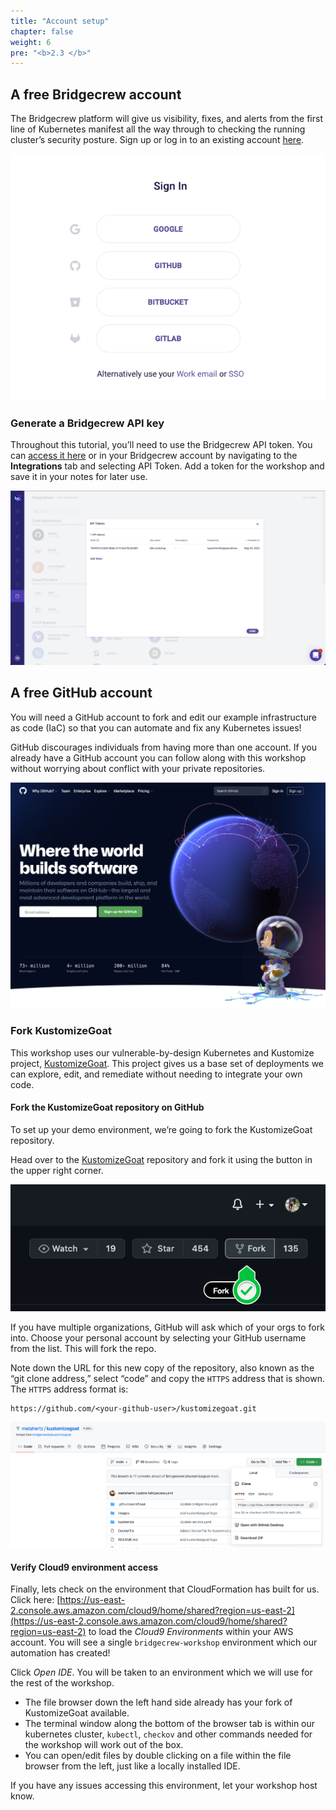 ```yaml
---
title: "Account setup"
chapter: false
weight: 6
pre: "<b>2.3 </b>"
---
```


## A free Bridgecrew account

The Bridgecrew platform will give us visibility, fixes, and alerts from the first line of Kubernetes manifest all the way through to checking the running cluster’s security posture. Sign up or log in to an existing account [here](https://bridgecrew.cloud).


![alt_text](images/bcSignup.png "image_tooltip")


### Generate a Bridgecrew API key

Throughout this tutorial, you’ll need to use the Bridgecrew API token. You can [access it here](https://www.bridgecrew.cloud/integrations/catalog) or in your Bridgecrew account by navigating to the **Integrations** tab and selecting API Token. Add a token for the workshop and save it in your notes for later use. 


![alt_text](images/bcApiKey.png "image_tooltip")

## A free GitHub account

You will need a GitHub account to  fork and edit our example infrastructure as code (IaC) so that you can automate and fix any Kubernetes issues!

GitHub discourages individuals from having more than one account. If you already have a GitHub account you can follow along with this workshop without worrying about conflict with your private repositories.

![alt_text](images/gitHubLogin.png "image_tooltip")

### Fork KustomizeGoat

This workshop uses our vulnerable-by-design Kubernetes and Kustomize project, [KustomizeGoat](https://github.com/bridgecrewio/kustomizegoat/). This project gives us a base set of deployments we can explore, edit, and remediate without needing to integrate your own code.


#### Fork the KustomizeGoat repository on GitHub

To set up your demo environment, we’re going to fork the KustomizeGoat repository.

Head over to the [KustomizeGoat](https://github.com/bridgecrewio/kustomizegoat/) repository and fork it using the button in the upper right corner.


![alt_text](images/kustomizeGoatFork.png "image_tooltip")

If you have multiple organizations, GitHub will ask which of your orgs to fork into. Choose your personal account by selecting your GitHub username from the list. This will fork the repo.

Note down the URL for this new copy of the repository, also known as the “git clone address,” select “code” and copy the `HTTPS` address that is shown. The `HTTPS` address format is:

```
https://github.com/<your-github-user>/kustomizegoat.git
```


![alt_text](images/kustomizeGoatClone.png "image_tooltip")

#### Verify Cloud9 environment access

Finally, lets check on the environment that CloudFormation has built for us. 
Click here: [https://us-east-2.console.aws.amazon.com/cloud9/home/shared?region=us-east-2](https://us-east-2.console.aws.amazon.com/cloud9/home/shared?region=us-east-2) to load the *Cloud9 Environments* within your AWS account. You will see a single `bridgecrew-workshop` environment which our automation has created!

Click *Open IDE*. You will be taken to an environment which we will use for the rest of the workshop.

* The file browser down the left hand side already has your fork of KustomizeGoat available.
* The terminal window along the bottom of the browser tab is within our kubernetes cluster, `kubectl`, `checkov` and other commands needed for the workshop will work out of the box.
* You can open/edit files by double clicking on a file within the file browser from the left, just like a locally installed IDE.

If you have any issues accessing this environment, let your workshop host know.

